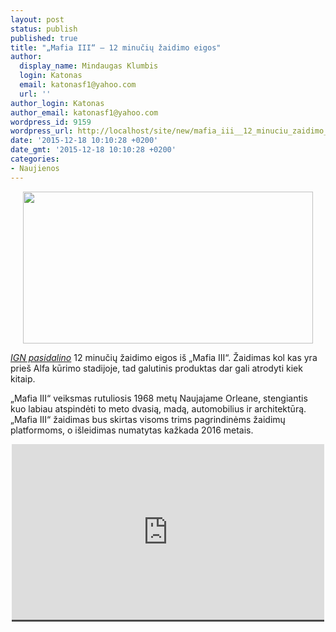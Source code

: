 ```yaml
---
layout: post
status: publish
published: true
title: "„Mafia III“ – 12 minučių žaidimo eigos"
author:
  display_name: Mindaugas Klumbis
  login: Katonas
  email: katonasf1@yahoo.com
  url: ''
author_login: Katonas
author_email: katonasf1@yahoo.com
wordpress_id: 9159
wordpress_url: http://localhost/site/new/mafia_iii__12_minuciu_zaidimo_eigos/
date: '2015-12-18 10:10:28 +0200'
date_gmt: '2015-12-18 10:10:28 +0200'
categories:
- Naujienos
---
```

<p style="text-align: center;">
	<img alt="" src="http://technews.lt/userfiles/Mafia-3-logo-2-635x333.jpg" style="width: 464px; height: 243px;" /></p>
<p>
	<a href="http://www.ign.com/videos/2015/12/17/mafia-3-12-minutes-of-developer-narrated-gameplay-ign-first"><em>IGN pasidalino</em></a> 12 minučių žaidimo eigos i&scaron; &bdquo;Mafia III&ldquo;. Žaidimas kol kas yra prie&scaron; Alfa kūrimo stadijoje, tad galutinis produktas dar gali atrodyti kiek kitaip.</p>
<p>
	&bdquo;Mafia III&ldquo; veiksmas rutuliosis 1968 metų Naujajame Orleane, stengiantis kuo labiau atspindėti to meto dvasią, madą, automobilius ir architektūrą. &bdquo;Mafia III&ldquo; žaidimas bus skirtas visoms trims pagrindinėms žaidimų platformoms, o i&scaron;leidimas numatytas kažkada 2016 metais.&nbsp;</p>
<p style="text-align: center;">
	<span style="color: rgb(187, 187, 187); font-family: Roboto, Arial, Helvetica, sans-serif; font-size: 11px; line-height: 25px; white-space: nowrap; background-color: rgba(28, 28, 28, 0.8);"><iframe allowfullscreen="" frameborder="0" height="281" src="https://www.youtube.com/embed/_Xtq18Vmh3s" width="500"></iframe></span></p>
